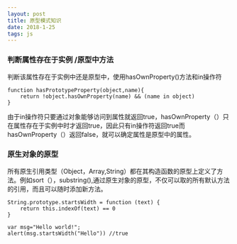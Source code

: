 ```yaml
---
layout: post
title: 原型模式知识
date: 2018-1-25
tags: js
---
```

	

### 判断属性存在于实例 /原型中方法
判断该属性存在于实例中还是原型中，使用hasOwnProperty()方法和in操作符
```
function hasPrototypeProperty(object,name){
	return !object.hasOwnProperty(name) && (name in object)
}
``` 
由于in操作符只要通过对象能够访问到属性就返回true，hasOwnProperty（）只在属性存在于实例中时才返回true，因此只有in操作符返回true而hasOwnProperty（）返回false，就可以确定属性是原型中的属性。

### 原生对象的原型
所有原生引用类型（Object，Array,String）都在其构造函数的原型上定义了方法。例如sort（），substring(),通过原生对象的原型，不仅可以取的所有默认方法的引用，而且可以随时添加新方法。
```
String.prototype.startsWidth = function (text) {
	return this.indexOf(text) == 0 
}

var msg="Hello world!";
alert(msg.startsWidth("Hello")) //true
```